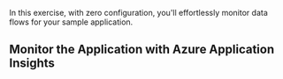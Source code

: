 In this exercise, with zero configuration, you'll effortlessly monitor data flows for your sample application.

## Monitor the Application with Azure Application Insights
